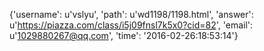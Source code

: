 {'username': u'vslyu', 'path': u'wd1198/1198.html', 'answer': u'https://piazza.com/class/i5j09fnsl7k5x0?cid=82', 'email': u'1029880267@qq.com', 'time': '2016-02-26:18:53:14'}